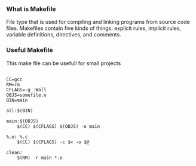 

### What is Makefile

File type that is used for compiling and linking programs from source code files. Makefiles contain five kinds of things: explicit rules, implicit rules, variable definitions, directives, and comments.

### Useful Makefile

This make file can be usefull for small projects

```shell

CC=gcc
RM=rm
CFLAGS=-g -Wall
OBJS=somefile.o
BIN=main

all:$(BIN)

main:$(OBJS)
    $(CC) $(CFLAGS) $(OBJS) -o main

%.o: %.c
    $(CC) $(CFLAGS) -c $< -o $@

clean: 
    $(RM) -r main *.o

```
